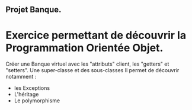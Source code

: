 ## Projet Banque.

# Exercice permettant de découvrir la Programmation Orientée Objet.
Créer une Banque virtuel avec les "attributs" client,
les "getters" et "setters".
Une super-classe et des sous-classes
Il permet de découvrir notamment :

+ les Exceptions
+ L'héritage
+ Le polymorphisme